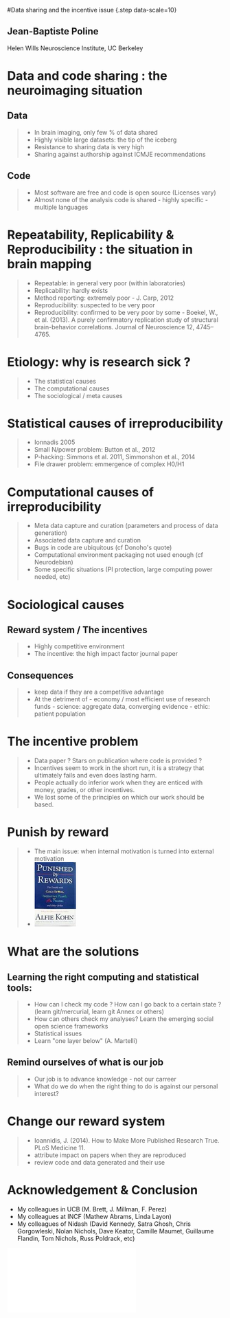 
#Data sharing and the incentive issue {.step data-scale=10}


## Jean-Baptiste Poline  

Helen Wills Neuroscience Institute, UC Berkeley

# Data and code sharing : the neuroimaging situation

## Data
> * In brain imaging, only few % of data shared
> * Highly visible large datasets: the tip of the iceberg
> * Resistance to sharing data is very high
> * Sharing against authorship against ICMJE recommendations

## Code 
> * Most software are free and code is open source (Licenses vary)
> * Almost none of the analysis code is shared - highly specific - multiple languages

# Repeatability, Replicability & Reproducibility : the situation in brain mapping

> * Repeatable: in general very poor (within laboratories)
> * Replicability: hardly exists
> * Method reporting: extremely poor
    - J. Carp, 2012
> * Reproducibility: suspected to be very poor
> * Reproducibility: confirmed to be very poor by some 
    - Boekel, W., et al. (2013). A purely confirmatory replication study of
      structural brain-behavior correlations. Journal of Neuroscience 12,
      4745–4765.

# Etiology: why is research sick ?

> * The statistical causes
> * The computational causes
> * The sociological / meta causes

# Statistical causes of irreproducibility

> * Ionnadis 2005
> * Small N/power problem: Button et al., 2012
> * P-hacking: Simmons et al. 2011, Simmonshon et al., 2014 
> * File drawer problem: emmergence of complex H0/H1

# Computational causes of irreproducibility

> * Meta data capture and curation (parameters and process of data generation)
> * Associated data capture and curation 
> * Bugs in code are ubiquitous (cf Donoho's quote)
> * Computational environment packaging not used enough (cf Neurodebian)
> * Some specific situations (PI protection, large computing power needed, etc)

# Sociological causes

## Reward system / The incentives

> * Highly competitive environment
> * The incentive: the high impact factor journal paper

## Consequences

> * keep data if they are a competitive advantage
> * At the detriment of 
    - economy / most efficient use of research funds
    - science: aggregate data, converging evidence
    - ethic: patient population

# The incentive problem 

> * Data paper ? Stars on publication where code is provided ? 
> * Incentives seem to work in the short run, it is a strategy that ultimately fails and even does lasting harm.
> * People actually do inferior work when they are enticed with money, grades, or other incentives.
> * We lost some of the principles on which our work should be based.


# Punish by reward 

> * The main issue: when internal motivation is turned into external motivation
> * ![Punish by Reward!](./img/punish_by_reward_80.jpg)

# What are the solutions 

## Learning the right computing and statistical tools: 

> * How can I check my code ? How can I go back to a certain state ? (learn git/mercurial, learn git Annex or others)
> * How can others check my analyses? Learn the emerging social open science frameworks
> * Statistical issues
> * Learn "one layer below" (A. Martelli)

## Remind ourselves of what is our job

> * Our job is to advance knowledge - not our carreer 
> * What do we do when the right thing to do is against our personal interest? 

# Change our reward system 

> * Ioannidis, J.  (2014). How to Make More Published Research True. PLoS Medicine 11.
> * attribute impact on papers when they are reproduced
> * review code and data generated and their use

# Acknowledgement & Conclusion 

* My colleagues in UCB (M. Brett, J. Millman, F. Perez)
* My colleagues at INCF (Mathew Abrams, Linda Layon)
* My colleagues of Nidash (David Kennedy, Satra Ghosh, Chris Gorgowleski, Nolan Nichols, Dave Keator, Camille Maumet, Guillaume Flandin, Tom Nichols, Russ Poldrack, etc)

![Titus Brown future past](./img/titus_brown.pdf)





